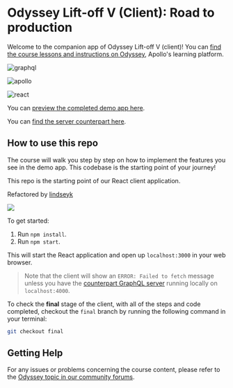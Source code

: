 # Odyssey Lift-off V (Client): Road to production

Welcome to the companion app of Odyssey Lift-off V (client)! You can [find the course lessons and instructions on Odyssey](https://odyssey.apollographql.com/lift-off-part5), Apollo's learning platform.

![graphql](https://img.shields.io/badge/GraphQl-E10098?style=for-the-badge&logo=graphql&logoColor=white)

![apollo](https://img.shields.io/badge/Apollo%20GraphQL-311C87?&style=for-the-badge&logo=Apollo%20GraphQL&logoColor=white)

![react](https://img.shields.io/badge/React-20232A?style=for-the-badge&logo=react&logoColor=61DAFB)

You can [preview the completed demo app here](https://odyssey-lift-off-client.vercel.app/).

You can [find the server counterpart here](https://github.com/CodeLikeAGirl29/odyssey-lift-off-server).

## How to use this repo

The course will walk you step by step on how to implement the features you see in the demo app. This codebase is the starting point of your journey!

This repo is the starting point of our React client application.

Refactored by [lindseyk](http://lindseyk.dev)

![](https://res.cloudinary.com/codelikeagirl29/image/upload/v1659096498/screencapture-localhost-3000-2022-07-29-08_05_26_wffnw8.png)

To get started:

1. Run `npm install`.
1. Run `npm start`.

This will start the React application and open up `localhost:3000` in your web browser.

> Note that the client will show an `ERROR: Failed to fetch` message unless you have the [counterpart GraphQL server](https://github.com/apollographql/odyssey-lift-off-part5-server) running locally on `localhost:4000`.

To check the **final** stage of the client, with all of the steps and code completed, checkout the `final` branch by running the following command in your terminal:

```bash
git checkout final
```

## Getting Help

For any issues or problems concerning the course content, please refer to the [Odyssey topic in our community forums](https://community.apollographql.com/tags/c/help/6/odyssey).
